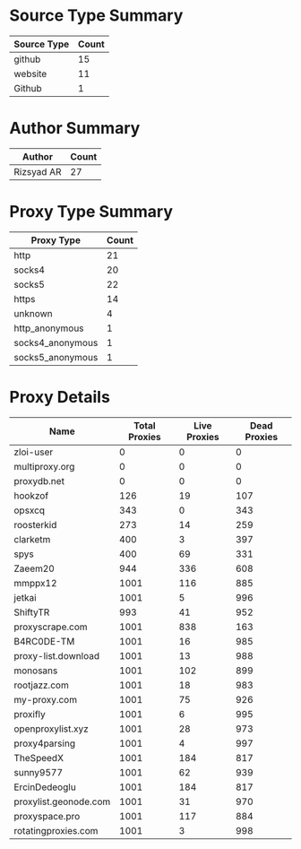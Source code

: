 # Source Type Summary

| Source Type | Count |
|-------------|-------|
| github | 15 |
| website | 11 |
| Github | 1 |


# Author Summary

| Author | Count |
|--------|-------|
| Rizsyad AR | 27 |


# Proxy Type Summary

| Proxy Type | Count |
|------------|-------|
| http | 21 |
| socks4 | 20 |
| socks5 | 22 |
| https | 14 |
| unknown | 4 |
| http_anonymous | 1 |
| socks4_anonymous | 1 |
| socks5_anonymous | 1 |


# Proxy Details

| Name | Total Proxies | Live Proxies | Dead Proxies |
|------|---------------|--------------|---------------|
| zloi-user | 0 | 0 | 0 |
| multiproxy.org | 0 | 0 | 0 |
| proxydb.net | 0 | 0 | 0 |
| hookzof | 126 | 19 | 107 |
| opsxcq | 343 | 0 | 343 |
| roosterkid | 273 | 14 | 259 |
| clarketm | 400 | 3 | 397 |
| spys | 400 | 69 | 331 |
| Zaeem20 | 944 | 336 | 608 |
| mmppx12 | 1001 | 116 | 885 |
| jetkai | 1001 | 5 | 996 |
| ShiftyTR | 993 | 41 | 952 |
| proxyscrape.com | 1001 | 838 | 163 |
| B4RC0DE-TM | 1001 | 16 | 985 |
| proxy-list.download | 1001 | 13 | 988 |
| monosans | 1001 | 102 | 899 |
| rootjazz.com | 1001 | 18 | 983 |
| my-proxy.com | 1001 | 75 | 926 |
| proxifly | 1001 | 6 | 995 |
| openproxylist.xyz | 1001 | 28 | 973 |
| proxy4parsing | 1001 | 4 | 997 |
| TheSpeedX | 1001 | 184 | 817 |
| sunny9577 | 1001 | 62 | 939 |
| ErcinDedeoglu | 1001 | 184 | 817 |
| proxylist.geonode.com | 1001 | 31 | 970 |
| proxyspace.pro | 1001 | 117 | 884 |
| rotatingproxies.com | 1001 | 3 | 998 |
